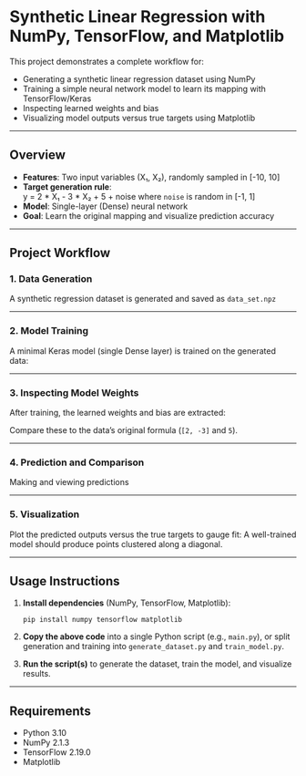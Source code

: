 # Synthetic Linear Regression with NumPy, TensorFlow, and Matplotlib

This project demonstrates a complete workflow for:
- Generating a synthetic linear regression dataset using NumPy
- Training a simple neural network model to learn its mapping with TensorFlow/Keras
- Inspecting learned weights and bias
- Visualizing model outputs versus true targets using Matplotlib

---

## Overview

- **Features**: Two input variables (X₁, X₂), randomly sampled in [-10, 10]
- **Target generation rule**:  
y = 2 * X₁ - 3 * X₂ + 5 + noise
where `noise` is random in [-1, 1]
- **Model**: Single-layer (Dense) neural network
- **Goal**: Learn the original mapping and visualize prediction accuracy

---

## Project Workflow

### 1. Data Generation

A synthetic regression dataset is generated and saved as `data_set.npz`


---

### 2. Model Training

A minimal Keras model (single Dense layer) is trained on the generated data:

---

### 3. Inspecting Model Weights

After training, the learned weights and bias are extracted:

Compare these to the data’s original formula (`[2, -3]` and `5`).

---

### 4. Prediction and Comparison

Making and viewing predictions

---

### 5. Visualization

Plot the predicted outputs versus the true targets to gauge fit:
A well-trained model should produce points clustered along a diagonal.

---

## Usage Instructions

1. **Install dependencies** (NumPy, TensorFlow, Matplotlib):
    ```
    pip install numpy tensorflow matplotlib
    ```

2. **Copy the above code** into a single Python script (e.g., `main.py`), or split generation and training into `generate_dataset.py` and `train_model.py`.

3. **Run the script(s)** to generate the dataset, train the model, and visualize results.

---

## Requirements

- Python 3.10
- NumPy 2.1.3
- TensorFlow 2.19.0
- Matplotlib
